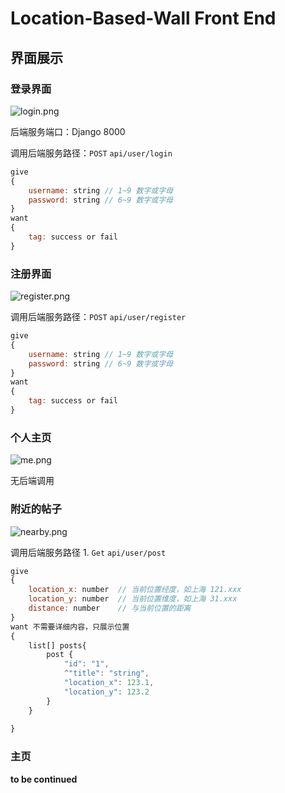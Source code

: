 # Location-Based-Wall Front End

## 界面展示

### 登录界面

![login.png](./UI/login.png)

后端服务端口：Django 8000

调用后端服务路径：`POST` `api/user/login`

```javascript
give
{
	username: string // 1~9 数字或字母
	password: string // 6~9 数字或字母
}
want
{
	tag: success or fail
}
```



### 注册界面

![register.png](./UI/register.png)

调用后端服务路径：`POST` `api/user/register`

```javascript
give
{
	username: string // 1~9 数字或字母
	password: string // 6~9 数字或字母
}
want
{
	tag: success or fail
}
```

### 个人主页

![me.png](./UI/me.png)

无后端调用

### 附近的帖子
![nearby.png](./UI/nearby.png)

调用后端服务路径
	1. `Get` `api/user/post`
```javascript
give
{
	location_x: number 	// 当前位置经度，如上海 121.xxx
	location_y: number 	// 当前位置维度，如上海 31.xxx
	distance: number	// 与当前位置的距离
}
want 不需要详细内容，只展示位置
{
	list[] posts{
		post {
			"id": "1",
			^"title": "string",
			"location_x": 123.1,
			"location_y": 123.2
		}
	}
		
}
```

### 主页
**to be continued**
